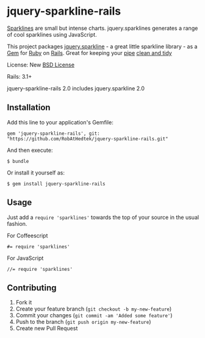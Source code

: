 jquery-sparkline-rails
=======================

[Sparklines](http://www.edwardtufte.com/bboard/q-and-a-fetch-msg?msg_id=0001OR)
are small but intense charts. jquery.sparklines generates a range
of cool sparklines using JavaScript. 

This project packages [jquery.sparkline](https://github.com/gwatts/jquery.sparkline) -
a great little sparkline library - as a [Gem](http://rubygems.org/) for [Ruby](http://www.ruby-lang.org) on
[Rails](http://rubyonrails.org/). Great for keeping
your [pipe](http://guides.rubyonrails.org/asset_pipeline.html)
[clean and tidy](http://devblog.hedtek.com/2012/08/tidy-assets-on-rails.html)

License: New [BSD License](http://opensource.org/licenses/bsd-3-clause)

Rails: 3.1+

jquery-sparkline-rails 2.0 includes jquery.sparkline 2.0


## Installation

Add this line to your application's Gemfile:

    gem 'jquery-sparkline-rails', git: "https://github.com/RobAtHedtek/jquery-sparkline-rails.git"


And then execute:

    $ bundle

Or install it yourself as:

    $ gem install jquery-sparkline-rails

## Usage

Just add a `require 'sparklines'` towards the top of your source in the usual fashion.

For Coffeescript

    #= require 'sparklines'

For JavaScript

    //= require 'sparklines'

## Contributing

1. Fork it
2. Create your feature branch (`git checkout -b my-new-feature`)
3. Commit your changes (`git commit -am 'Added some feature'`)
4. Push to the branch (`git push origin my-new-feature`)
5. Create new Pull Request


